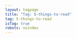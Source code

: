 ```yaml
---
layout: tagpage
title: "Tag: 5-things-to-read"
tag: 5-things-to-read
isTag: true
robots: noindex
---
```

